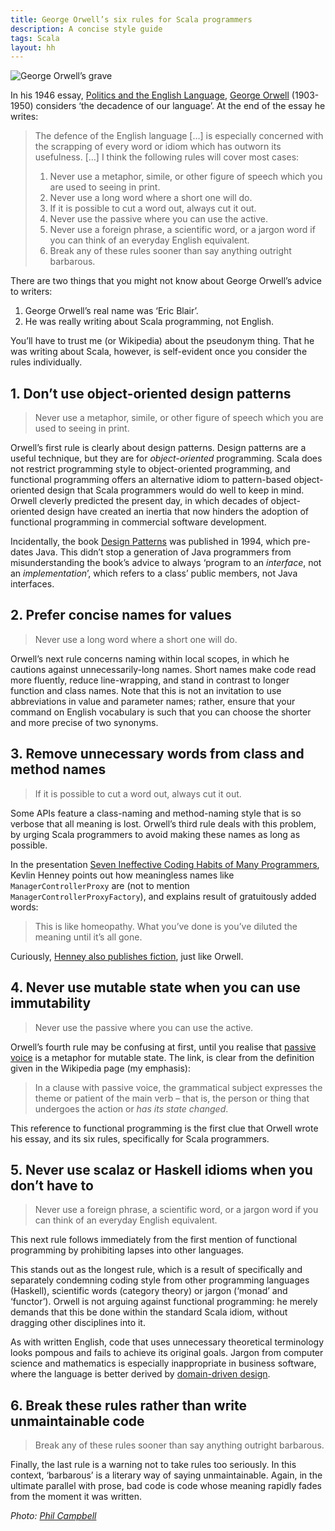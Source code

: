 ```yaml
---
title: George Orwell’s six rules for Scala programmers
description: A concise style guide
tags: Scala
layout: hh
---
```


![George Orwell’s grave](george-orwell.jpg)

In his 1946 essay, [Politics and the English Language](http://www.orwell.ru/library/essays/politics/english/e_polit), [George Orwell](http://en.wikipedia.org/wiki/George_Orwell) (1903-1950) considers ‘the decadence of our language’. At the end of the essay he writes:

> The defence of the English language […] is especially concerned with the scrapping of every word or idiom which has outworn its usefulness. […] I think the following rules will cover most cases:
> 
> 1. Never use a metaphor, simile, or other figure of speech which you are used to seeing in print.
> 2. Never use a long word where a short one will do.
> 3. If it is possible to cut a word out, always cut it out.
> 4. Never use the passive where you can use the active.
> 5. Never use a foreign phrase, a scientific word, or a jargon word if you can think of an everyday English equivalent.
> 6. Break any of these rules sooner than say anything outright barbarous.

There are two things that you might not know about George Orwell’s advice to writers:

1. George Orwell’s real name was ‘Eric Blair’.
2. He was really writing about Scala programming, not English.

You’ll have to trust me (or Wikipedia) about the pseudonym thing. That he was writing about Scala, however, is self-evident once you consider the rules individually.


## 1. Don’t use object-oriented design patterns

> Never use a metaphor, simile, or other figure of speech which you are used to seeing in print.

Orwell’s first rule is clearly about design patterns. Design patterns are a useful technique, but they are for _object-oriented_ programming. Scala does not restrict programming style to object-oriented programming, and functional programming offers an alternative idiom to pattern-based object-oriented design that Scala programmers would do well to keep in mind. Orwell cleverly predicted the present day, in which decades of object-oriented design have created an inertia that now hinders the adoption of functional programming in commercial software development.

Incidentally, the book [Design Patterns](http://en.wikipedia.org/wiki/Design_Patterns) was published in 1994, which pre-dates Java. This didn’t stop a generation of Java programmers from misunderstanding the book’s advice to always ‘program to an _interface_, not an _implementation_’, which refers to a class’ public members, not Java interfaces.


## 2. Prefer concise names for values

> Never use a long word where a short one will do.

Orwell’s next rule concerns naming within local scopes, in which he cautions against unnecessarily-long names. Short names make code read more fluently, reduce line-wrapping, and stand in contrast to longer function and class names. Note that this is not an invitation to use abbreviations in value and parameter names; rather, ensure that your command on English vocabulary is such that you can choose the shorter and more precise of two synonyms.


## 3. Remove unnecessary words from class and method names

> If it is possible to cut a word out, always cut it out.

Some APIs feature a class-naming and method-naming style that is so verbose that all meaning is lost. Orwell’s third rule deals with this problem, by urging Scala programmers to avoid making these names as long as possible.

In the presentation [Seven Ineffective Coding Habits of Many Programmers](http://www.slideshare.net/Kevlin/seven-ineffective-coding-habits-of-many-programmers), Kevlin Henney points out how meaningless names like `ManagerControllerProxy` are (not to mention `ManagerControllerProxyFactory`), and explains result of gratuitously added words:

> This is like homeopathy. What you’ve done is you’ve diluted the meaning until it’s all gone.

Curiously, [Henney also publishes fiction](http://asemantic.blogspot.co.uk), just like Orwell.


## 4. Never use mutable state when you can use immutability

> Never use the passive where you can use the active.

Orwell’s fourth rule may be confusing at first, until you realise that [passive voice](http://en.wikipedia.org/wiki/Passive_voice) is a metaphor for mutable state. The link, is clear from the definition given in the Wikipedia page (my emphasis):

> In a clause with passive voice, the grammatical subject expresses the theme or patient of the main verb – that is, the person or thing that undergoes the action or _has its state changed_.

This reference to functional programming is the first clue that Orwell wrote his essay, and its six rules, specifically for Scala programmers.


## 5. Never use scalaz or Haskell idioms when you don’t have to

> Never use a foreign phrase, a scientific word, or a jargon word if you can think of an everyday English equivalent.

This next rule follows immediately from the first mention of functional programming by prohibiting lapses into other languages.

This stands out as the longest rule, which is a result of specifically and separately condemning coding style from other programming languages (Haskell), scientific words (category theory) or jargon (‘monad’ and ‘functor’). Orwell is not arguing against functional programming: he merely demands that this be done within the standard Scala idiom, without dragging other disciplines into it.

As with written English, code that uses unnecessary theoretical terminology looks pompous and fails to achieve its original goals. Jargon from computer science and mathematics is especially inappropriate in business software, where the language is better derived by [domain-driven design](http://en.wikipedia.org/wiki/Domain-driven_design).


## 6. Break these rules rather than write unmaintainable code

> Break any of these rules sooner than say anything outright barbarous.

Finally, the last rule is a warning not to take rules too seriously. In this context, ‘barbarous’ is a literary way of saying unmaintainable. Again, in the ultimate parallel with prose, bad code is code whose meaning rapidly fades from the moment it was written.

_Photo: [Phil Campbell](https://www.flickr.com/photos/clanlife/2620948678)_